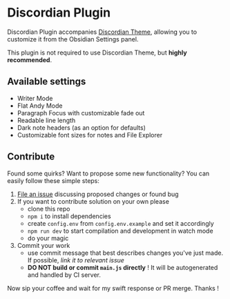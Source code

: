 # Discordian Plugin

Discordian Plugin accompanies [Discordian Theme](https://github.com/radekkozak/discordian), allowing you to customize
it from the Obsidian Settings panel. 

This plugin is not required to use Discordian Theme, but **highly recommended**.

## Available settings

- Writer Mode
- Flat Andy Mode
- Paragraph Focus with customizable fade out
- Readable line length 
- Dark note headers (as an option for defaults)
- Customizable font sizes for notes and File Explorer

## Contribute

Found some quirks? Want to propose some new functionality? 
You can easily follow these simple steps:

1. [File an issue](https://github.com/radekkozak/discordian-plugin/issues/new) discussing proposed changes or found bug
2. If you want to contribute solution on your own please
    - clone this repo
    - `npm i` to install dependencies
    - create `config.env` from `config.env.example` and set it accordingly
    - `npm run dev` to start compilation and development in watch mode
    - do your magic
3. Commit your work
    - use commit message that best describes changes you've just made. If possible, *link it to relevant issue*  
    - **DO NOT build or commit `main.js` directly** ! It will be autogenerated and handled by CI server.  

Now sip your coffee and wait for my swift response or PR merge. Thanks !
